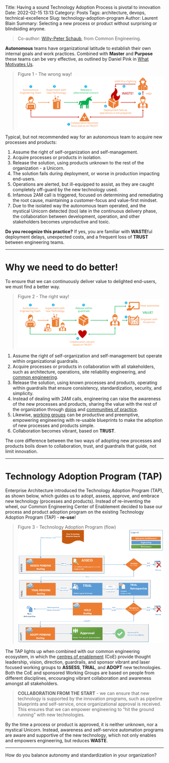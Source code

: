 Title: Having a sound Technology Adoption Process is pivotal to innovation
Date: 2022-02-15 13:13
Category: Posts
Tags: architecture, devops, technical-excellence
Slug: technology-adoption-program
Author: Laurent Blain
Summary: Selecting a new process or product without surprising or blindsiding anyone.

> Co-author: [Willy-Peter Schaub](https://wsbctechnicalblog.github.io/author/willy-peter-schaub.html), from Common Engineering.

**Autonomous** teams have organizational latitude to establish their own internal goals and work practices. Combined with **Master** and **Purpose** these teams can be very effective, as outlined by Daniel Pink in [What Motivates Us](https://www.bing.com/videos/search?q=Drive%3a+The+Surprising+Truth+About+What+Motivates+Us).

> Figure 1 - The wrong way!
> ![Waste](../images/technology-adoption-program-1.png)

Typical, but not recommended way for an autonomous team to acquire new processes and products:

1. Assume the right of self-organization and self-management.
2. Acquire processes or products in isolation.
3. Release the solution, using products unknown to the rest of the organization - a Unicorn.
4. The solution fails during deployment, or worse in production impacting end-users.
5. Operations are alerted, but ill-equipped to assist, as they are caught completely off-guard by the new technology used.
6. Infamous 2AM call is triggered, focused on determining and remediating the root cause, maintaining a customer-focus and value-first mindset.
7. Due to the isolated way the autonomous team operated, and the mystical Unicorn detected (too) late in the continuous delivery phase, the collaboration between development, operation, and other stakeholders becomes unproductive and toxic.

**Do you recognize this practice?** If yes, you are familiar with **WASTE**ful deployment delays, unexpected costs, and a frequent loss of **TRUST** between engineering teams.

---

# Why we need to do better!

To ensure that we can continuously deliver value to delighted end-users, we must find a better way.

> Figure 2 - The right way!
> ![Value](../images/technology-adoption-program-2.png)

1. Assume the right of self-organization and self-management but operate within organizational guardrails.
2. Acquire processes or products in collaboration with all stakeholders, such as architecture, operations, site reliability engineering, and [common engineering](https://wsbctechnicalblog.github.io/common-engineering-journal-2.html).
3. Release the solution, using known processes and products, operating within guardrails that ensure consistency, standardization, security, and simplicity.
4. Instead of dealing with 2AM calls, engineering can raise the awareness of the new processes and products, sharing the value with the rest of the organization through [dojos](https://wsbctechnicalblog.github.io/dojo-events.html) and [communities of practice](https://wsbctechnicalblog.github.io/ceremony-community-of-practice.html).
5. Likewise, [working groups](https://wsbctechnicalblog.github.io/ceremony-working-group.html) can be productive and preemptive, empowering engineering with re-usable blueprints to make the adoption of new processes and products simple.
6. Collaboration becomes vibrant, based on **TRUST**.

The core difference between the two ways of adopting new processes and products boils down to collaboration, trust, and guardrails that guide, not limit innovation.

---

# Technology Adoption Program (TAP) 

Enterprise Architecture introduced the Technology Adoption Program (TAP), as shown below, which guides us to adopt, assess, approve, and embrace new technology (processes and products). Instead of re-inventing the wheel, our Common Engineering Center of Enablement decided to base our process and product adoption program on the existing Technology Adoption Program (TAP) - **re-use**!

> Figure 3 - Technology Adoption Program (flow)
> ![Value](../images/technology-adoption-program-3.png)

The TAP lights up when combined with our common engineering ecosystem, in which the [centres of enablement](https://wsbctechnicalblog.github.io/ceremony-center-of-enablement.html) (CoE) provide thought leadership, vision, direction, guardrails, and sponsor vibrant and laser focused working groups to **ASSESS**, **TRIAL**, and **ADOPT** new technologies. Both the CoE and sponsored Working Groups are based on people from different disciplines, encouraging vibrant collaboration and awareness amongst all stakeholders.

> 
> **COLLABORATION FROM THE START** - we can ensure that new technology is supported by the innovation programs, such as pipeline blueprints and self-service, once organizational approval is received. This ensures that we can empower engineering to “hit the ground running” with new technologies.
>

By the time a process or product is approved, it is neither unknown, nor a mystical Unicorn. Instead, awareness and self-service automation programs are aware and supportive of the new technology, which not only enables and empowers engineering, but reduces **WASTE**.

---

How do you balance autonomy and standardization in your organization?

